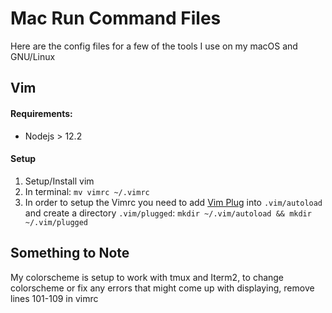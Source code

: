 # Mac Run Command Files

Here are the config files for a few of the tools I use on my macOS and GNU/Linux

## Vim

#### Requirements:

* Nodejs > 12.2

#### Setup

1. Setup/Install vim
2. In terminal: ```mv vimrc ~/.vimrc```
3. In order to setup the Vimrc you need to add [Vim Plug](https://github.com/junegunn/vim-plug) into `.vim/autoload` and create a directory `.vim/plugged`: ```mkdir ~/.vim/autoload && mkdir ~/.vim/plugged```

## Something to Note

My colorscheme is setup to work with tmux and Iterm2, to change colorscheme or fix any errors that might come up with displaying, remove lines 101-109 in vimrc

